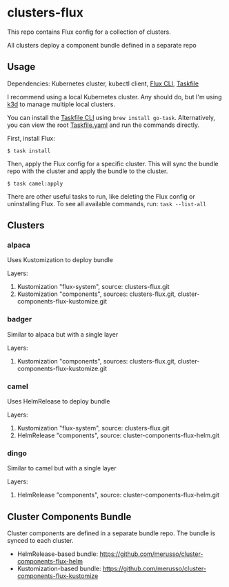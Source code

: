 # clusters-flux

This repo contains Flux config for a collection of clusters.

All clusters deploy a component bundle defined in a separate repo

## Usage

Dependencies:
Kubernetes cluster,
kubectl client,
[Flux CLI](https://fluxcd.io/flux/installation/#install-the-flux-cli),
[Taskfile](https://taskfile.dev/)

I recommend using a local Kubernetes cluster. Any should do, but I'm using [k3d](https://k3d.io)
to manage multiple local clusters.

You can install the [Taskfile CLI](https://taskfile.dev/installation/) using
`brew install go-task`. Alternatively, you can view the root [Taskfile.yaml](./Taskfile.yaml)
and run the commands directly.

First, install Flux:

```
$ task install
```

Then, apply the Flux config for a specific cluster. This will sync the bundle
repo with the cluster and apply the bundle to the cluster.

```
$ task camel:apply
```

There are other useful tasks to run, like deleting the Flux config or
uninstalling Flux. To see all available commands, run: `task --list-all`

## Clusters

### alpaca

Uses Kustomization to deploy bundle

Layers:
1. Kustomization "flux-system", source: clusters-flux.git
2. Kustomization "components", sources: clusters-flux.git, cluster-components-flux-kustomize.git

### badger

Similar to alpaca but with a single layer

Layers:
1. Kustomization "components", sources: clusters-flux.git, cluster-components-flux-kustomize.git

### camel

Uses HelmRelease to deploy bundle

Layers:
1. Kustomization "flux-system", source: clusters-flux.git
2. HelmRelease "components", source: cluster-components-flux-helm.git

### dingo

Similar to camel but with a single layer

Layers:
1. HelmRelease "components", source: cluster-components-flux-helm.git

## Cluster Components Bundle

Cluster components are defined in a separate bundle repo. The bundle is synced
to each cluster.

* HelmRelease-based bundle: https://github.com/merusso/cluster-components-flux-helm
* Kustomization-based bundle: https://github.com/merusso/cluster-components-flux-kustomize 
